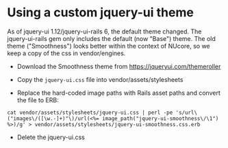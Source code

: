 # Using a custom jquery-ui theme

As of jquery-ui 1.12/jquery-ui-rails 6, the default theme changed. The jquery-ui-rails
gem only includes the default (now "Base") theme. The old theme ("Smoothness")
looks better within the context of NUcore, so we keep a copy of the css in
vendor/engines.

* Download the Smoothness theme from https://jqueryui.com/themeroller

* Copy the `jquery-ui.css` file into vendor/assets/stylesheets

* Replace the hard-coded image paths with Rails asset paths and convert the file
to ERB:

```
cat vendor/assets/stylesheets/jquery-ui.css | perl -pe 's/url\("images\/([\w.-]+)"\)/url(<%= image_path("jquery-ui-smoothness\/\1") %>)/g' > vendor/assets/stylesheets/jquery-ui-smoothness.css.erb
```

* Delete the jquery-ui.css
